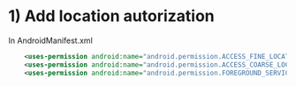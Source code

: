 # 1) Add location autorization
In AndroidManifest.xml
```xml
    <uses-permission android:name="android.permission.ACCESS_FINE_LOCATION" />
    <uses-permission android:name="android.permission.ACCESS_COARSE_LOCATION" />
    <uses-permission android:name="android.permission.FOREGROUND_SERVICE" />
```
